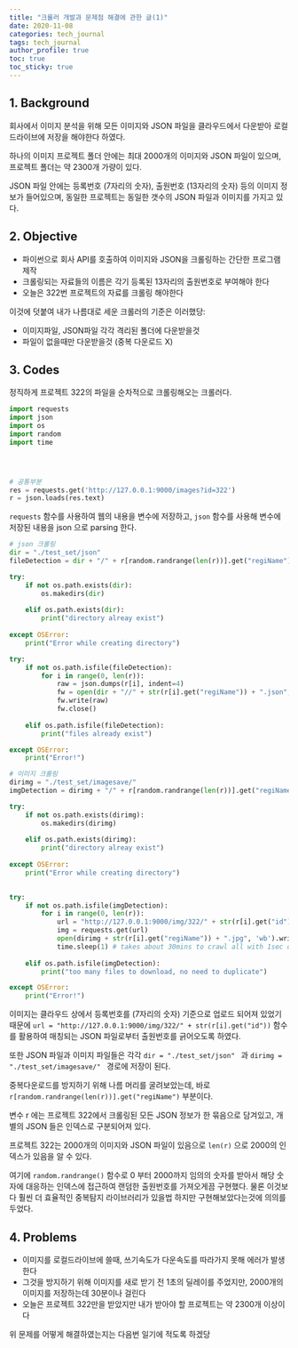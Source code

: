 ```yaml
---
title: "크롤러 개발과 문제점 해결에 관한 글(1)"
date: 2020-11-08
categories: tech_journal
tags: tech_journal
author_profile: true
toc: true
toc_sticky: true
---
```


## 1. Background

회사에서 이미지 분석을 위해 모든 이미지와 JSON 파일을 클라우드에서 다운받아 로컬드라이브에 저장을 해야한다 하였다.

하나의 이미지 프로젝트 폴더 안에는 최대 2000개의 이미지와 JSON 파일이 있으며, 프로젝트 폴더는 약 2300개 가량이 있다.

JSON 파일 안에는 등록번호 (7자리의 숫자), 출원번호 (13자리의 숫자) 등의 이미지 정보가 들어있으며, 동일한 프로젝트는 동일한 갯수의 JSON 파일과 이미지를 가지고 있다.




## 2. Objective

* 파이썬으로 회사 API를 호출하여 이미지와 JSON을 크롤링하는 간단한 프로그램 제작
* 크롤링되는 자료들의 이름은 각기 등록된 13자리의 출원번호로 부여해야 한다
* 오늘은 322번 프로젝트의 자료를 크롤링 해야한다


이것에 덧붙여 내가 나름대로 세운 크롤러의 기준은 이러했당:

* 이미지파일, JSON파일 각각 격리된 폴더에 다운받을것
* 파일이 없을때만 다운받을것 (중복 다운로드 X)




## 3. Codes

정직하게 프로젝트 322의 파일을 순차적으로 크롤링해오는 크롤러다.

```python
import requests
import json
import os
import random
import time




# 공통부분
res = requests.get('http://127.0.0.1:9000/images?id=322')
r = json.loads(res.text)
```


```requests``` 함수를 사용하여 웹의 내용을 변수에 저장하고, ```json``` 함수를 사용해 변수에 저장된 내용을 json 으로 parsing 한다.




```python
# json 크롤링
dir = "./test_set/json"
fileDetection = dir + "/" + r[random.randrange(len(r))].get("regiName") + ".json"

try:
    if not os.path.exists(dir):
        os.makedirs(dir)
        
    elif os.path.exists(dir):
        print("directory alreay exist")
        
except OSError:
    print("Error while creating directory")

try:
    if not os.path.isfile(fileDetection):
        for i in range(0, len(r)):
            raw = json.dumps(r[i], indent=4)
            fw = open(dir + "//" + str(r[i].get("regiName")) + ".json", "a")
            fw.write(raw)
            fw.close()
            
    elif os.path.isfile(fileDetection):
        print("files already exist")

except OSError:
    print("Error!")
```


```python
# 이미지 크롤링
dirimg = "./test_set/imagesave/"
imgDetection = dirimg + "/" + r[random.randrange(len(r))].get("regiName") + ".jpg"

try:
    if not os.path.exists(dirimg):
        os.makedirs(dirimg)
        
    elif os.path.exists(dirimg):
        print("directory alreay exist")
        
except OSError:
    print("Error while creating directory")

    
try:
    if not os.path.isfile(imgDetection):
        for i in range(0, len(r)):
            url = "http://127.0.0.1:9000/img/322/" + str(r[i].get("id"))
            img = requests.get(url)
            open(dirimg + str(r[i].get("regiName")) + ".jpg", 'wb').write(img.content)
            time.sleep(1) # takes about 30mins to crawl all with 1sec delay
    
    elif os.path.isfile(imgDetection):
        print("too many files to download, no need to duplicate")

except OSError:
    print("Error!")
```


이미지는 클라우드 상에서 등록번호를 (7자리의 숫자) 기준으로 업로드 되어져 있었기 때문에
```url = "http://127.0.0.1:9000/img/322/" + str(r[i].get("id"))``` 함수를 활용하여 매칭되는 JSON 파일로부터 출원번호를 긁어오도록 하였다.



또한 JSON 파일과 이미지 파일들은 각각 ```dir = "./test_set/json" ``` 과
```dirimg = "./test_set/imagesave/" ``` 경로에 저장이 된다.

중복다운로드를 방지하기 위해 나름 머리를 굴려보았는데, 바로 ```r[random.randrange(len(r))].get("regiName")``` 부분이다.

변수 r 에는 프로젝트 322에서 크롤링된 모든 JSON 정보가 한 묶음으로 담겨있고,
개별의 JSON 들은 인덱스로 구분되어져 있다.


프로젝트 322는 2000개의 이미지와 JSON 파일이 있음으로 ```len(r)``` 으로 2000의 인덱스가 있음을 알 수 있다.

여기에 ```random.randrange()``` 함수로 0 부터 2000까지 임의의 숫자를 받아서
해당 숫자에 대응하는 인덱스에 접근하여 랜덤한 출원번호를 가져오게끔 구현했다.
물론 이것보다 훨씬 더 효율적인 중복탐지 라이브러리가 있을법 하지만 구현해보았다는것에 의의를 두었다.


## 4. Problems

* 이미지를 로컬드라이브에 쓸때, 쓰기속도가 다운속도를 따라가지 못해 에러가 발생한다
* 그것을 방지하기 위해 이미지를 새로 받기 전 1초의 딜레이를 주었지만, 2000개의 이미지를 저장하는데 30분이나 걸린다
* 오늘은 프로젝트 322만을 받았지만 내가 받아야 할 프로젝트는 약 2300개 이상이다 


위 문제를 어떻게 해결하였는지는 다음번 일기에 적도록 하겠당